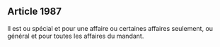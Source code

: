Article 1987
----
Il est ou spécial et pour une affaire ou certaines affaires seulement, ou
général et pour toutes les affaires du mandant.
